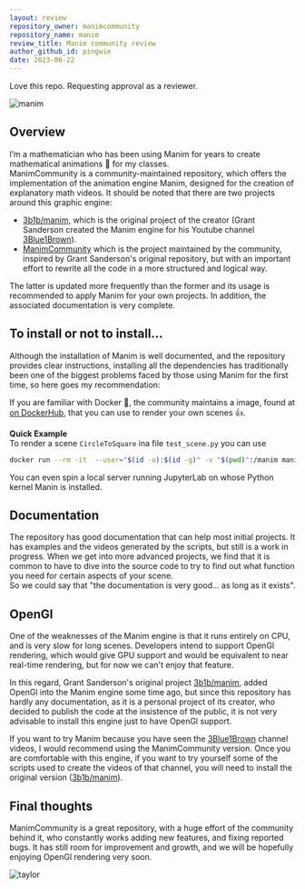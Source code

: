```yaml
---
layout: review
repository_owner: manimcommunity
repository_name: manim
review_title: Manim community review
author_github_id: pingwie
date: 2023-06-22
---
```

Love this repo. Requesting approval as a reviewer.

![manim](https://github.com/pingwie/repo-reviews.github.io/assets/45831026/25ce7761-f6bb-443b-8d0b-ba1fe0390aa4)

## Overview
I’m a mathematician who has been using Manim for years to create mathematical animations :movie_camera: for my classes.  
ManimCommunity is a community-maintained repository, which offers the implementation of the animation engine Manim, designed for the creation of explanatory math videos.
It should be noted that there are two projects around this graphic engine:
- [3b1b/manim](https://github.com/3b1b/manim), which is the original project of the creator (Grant Sanderson created the Manim engine for his Youtube channel [3Blue1Brown](https://www.youtube.com/@3blue1brown)).
- [ManimCommunity](https://github.com/ManimCommunity/manim) which is the project maintained by the community, inspired by Grant Sanderson's original repository, but with an important effort to rewrite all the code in a more structured and logical way.

The latter is updated more frequently than the former and its usage is recommended to apply Manim for your own projects. In addition, the associated documentation is very complete.

## To install or not to install...
Although the installation of Manim is well documented, and the repository provides clear instructions, installing all the dependencies has traditionally been one of the biggest problems faced by those using Manim for the first time, so here goes my recommendation:

If you are familiar with Docker :whale2:, the community maintains a image, found at [on DockerHub](https://hub.docker.com/r/manimcommunity/manim), that you can use to render your own scenes :+1:.

**Quick Example**  
To render a scene `CircleToSquare` ina file `test_scene.py` you can use 
```bash
docker run --rm -it  --user="$(id -u):$(id -g)" -v "$(pwd)":/manim manimcommunity/manim manim test_scenes.py CircleToSquare -qm
```
You can even spin a local server running JupyterLab on whose Python kernel Manin is installed.

## Documentation
The repository has good documentation that can help most initial projects. It has examples and the videos generated by the scripts, but still is a work in progress. When we get into more advanced projects, we find that it is common to have to dive into the source code to try to find out what function you need for certain aspects of your scene.  
So we could say that "the documentation is very good... as long as it exists".

## OpenGl
One of the weaknesses of the Manim engine is that it runs entirely on CPU, and is very slow for long scenes. Developers intend to support OpenGl rendering, which would give GPU support and would be equivalent to near real-time rendering, but for now we can't enjoy that feature.

In this regard, Grant Sanderson's original project [3b1b/manim](https://github.com/3b1b/manim), added OpenGl into the Manim engine some time ago, but since this repository has hardly any documentation, as it is a personal project of its creator, who decided to publish the code at the insistence of the public, it is not very advisable to install this engine just to have OpenGl support.

If you want to try Manim because you have seen the [3Blue1Brown](https://www.youtube.com/@3blue1brown) channel videos, I would recommend using the ManimCommunity version. Once you are comfortable with this engine, if you want to try yourself some of the scripts used to create the videos of that channel, you will need to install the original version ([3b1b/manim](https://github.com/3b1b/manim)).

## Final thoughts
ManimCommunity is a great repository, with a huge effort of the community behind it, who constantly works adding new features, and fixing reported bugs. It has still room for improvement and growth, and we will be hopefully enjoying OpenGl rendering very soon.

![taylor](https://github.com/pingwie/repo-reviews.github.io/assets/45831026/3fecb127-4253-4657-ae2b-91f7c1d3f687)


